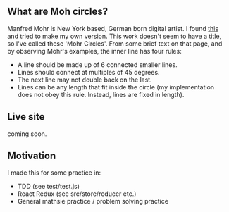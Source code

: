 ## What are Moh circles?
Manfred Mohr is New York based, German born digital artist. I found [this](href=http://www.emohr.com/sc69-73/vfile_48.html) and tried to make my own version. This work doesn't seem to have a title, so I've called these 'Mohr Circles'.
From some brief text on that page, and by observing Mohr's examples, the inner line has four rules:

- A line should be made up of 6 connected smaller lines.
- Lines should connect at multiples of 45 degrees.
- The next line may not double back on the last.
- Lines can be any length that fit inside the circle (my implementation does not obey this rule. Instead, lines are fixed in length).

## Live site
coming soon.

## Motivation
I made this for some practice in:
- TDD (see test/test.js)
- React Redux (see src/store/reducer etc.)
- General mathsie practice / problem solving practice